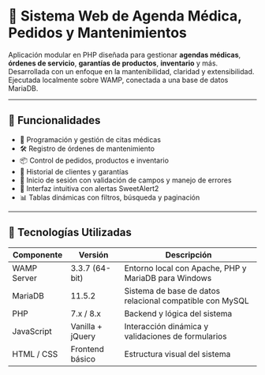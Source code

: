 # 🏥 Sistema Web de Agenda Médica, Pedidos y Mantenimientos

Aplicación modular en PHP diseñada para gestionar **agendas médicas**, **órdenes de servicio**, **garantías de productos**, **inventario** y más. Desarrollada con un enfoque en la mantenibilidad, claridad y extensibilidad. Ejecutada localmente sobre WAMP, conectada a una base de datos MariaDB.

---

## 🚀 Funcionalidades

- 📅 Programación y gestión de citas médicas
- 🛠️ Registro de órdenes de mantenimiento
- 📦 Control de pedidos, productos e inventario
- 🧾 Historial de clientes y garantías
- 🔐 Inicio de sesión con validación de campos y manejo de errores
- 💬 Interfaz intuitiva con alertas SweetAlert2
- 📊 Tablas dinámicas con filtros, búsqueda y paginación

---

## 🧰 Tecnologías Utilizadas

| Componente       | Versión        | Descripción                                        |
|------------------|----------------|----------------------------------------------------|
| WAMP Server      | 3.3.7 (64-bit) | Entorno local con Apache, PHP y MariaDB para Windows |
| MariaDB          | 11.5.2         | Sistema de base de datos relacional compatible con MySQL |
| PHP              | 7.x / 8.x      | Backend y lógica del sistema                       |
| JavaScript       | Vanilla + jQuery | Interacción dinámica y validaciones de formularios |
| HTML / CSS       | Frontend básico | Estructura visual del sistema                     |